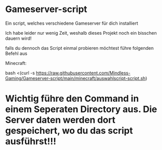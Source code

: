 # Gameserver-script
Ein script, welches verschiedene Gameserver für dich installiert


Ich habe leider nur wenig Zeit, weshalb dieses Projekt noch ein bisschen dauern wird!


falls du dennoch das Script einmal probieren möchtest führe folgenden Befehl aus

Minecraft:

bash <(curl -s https://raw.githubusercontent.com/Mindless-Gaming/Gameserver-script/main/minecraft/auswahlscript-script.sh)




# Wichtig führe den Command in einem Seperaten Directory aus. Die Server daten werden dort gespeichert, wo du das script ausführst!!!
